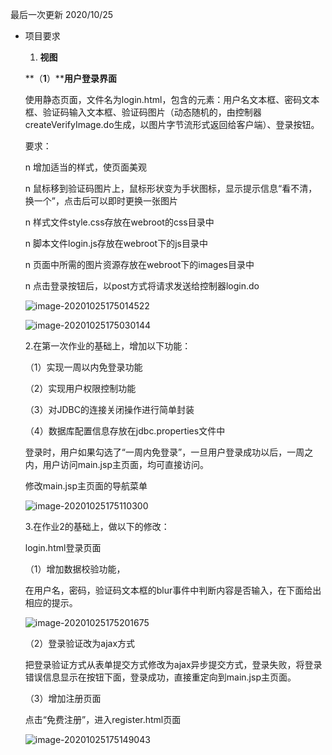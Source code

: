 最后一次更新 2020/10/25

- 项目要求

  1. **视图**

  **（****1****）****用户登录界面**

  使用静态页面，文件名为login.html，包含的元素：用户名文本框、密码文本框、验证码输入文本框、验证码图片（动态随机的，由控制器createVerifyImage.do生成，以图片字节流形式返回给客户端）、登录按钮。

  要求：

  n 增加适当的样式，使页面美观

  n 鼠标移到验证码图片上，鼠标形状变为手状图标，显示提示信息“看不清，换一个”，点击后可以即时更换一张图片

  n 样式文件style.css存放在webroot的css目录中

  n 脚本文件login.js存放在webroot下的js目录中

  n 页面中所需的图片资源存放在webroot下的images目录中

  n 点击登录按钮后，以post方式将请求发送给控制器login.do

  ![image-20201025175014522](https://github.com/yinqiyu/web/blob/main/Untitled%201/image-20201025175014522.png)

  ![image-20201025175030144](https://github.com/yinqiyu/web/blob/main/Untitled%201//image-20201025175030144.png)

  2.在第一次作业的基础上，增加以下功能：

  （1）实现一周以内免登录功能

  （2）实现用户权限控制功能

  （3）对JDBC的连接关闭操作进行简单封装

  （4）数据库配置信息存放在jdbc.properties文件中

  登录时，用户如果勾选了“一周内免登录”，一旦用户登录成功以后，一周之内，用户访问main.jsp主页面，均可直接访问。

  修改main.jsp主页面的导航菜单

  ![image-20201025175110300](https://github.com/yinqiyu/web/blob/main/Untitled%201/image-20201025175110300.png)

  3.在作业2的基础上，做以下的修改：

  login.html登录页面

  （1）增加数据校验功能，

  在用户名，密码，验证码文本框的blur事件中判断内容是否输入，在下面给出相应的提示。

  ![image-20201025175201675](https://github.com/yinqiyu/web/blob/main/Untitled%201/image-20201025175201675.png)

  （2）登录验证改为ajax方式

  把登录验证方式从表单提交方式修改为ajax异步提交方式，登录失败，将登录错误信息显示在按钮下面，登录成功，直接重定向到main.jsp主页面。

  （3）增加注册页面

  点击“免费注册”，进入register.html页面

  ![image-20201025175149043](https://github.com/yinqiyu/web/blob/main/Untitled%201/image-20201025175149043.png)

